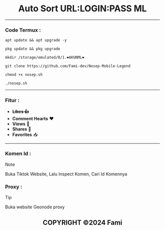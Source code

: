 <h1 align="center">Auto Sort URL:LOGIN:PASS ML</h1>

----

### Code Termux :
``` 
apt update && apt upgrade -y
```
```
pkg update && pkg upgrade
```
```
mkdir /storage/emulated/0/1.❤️AKUNML❤️
```
```
git clone https://github.com/Fami-dev/Nosep-Mobile-Legend
```
```
chmod +x nosep.sh
```
```
./nosep.sh
```
----

### Fitur :
 * **~~Likes 👍~~**
 * **Comment Hearts** ❤️
 * **Views** 👀
 * **Shares** 🔗
 * **Favorites** 📥

----

### Komen Id :
> [!NOTE]
> Buka Tiktok Website, Lalu Inspect Komen, Cari Id Komennya

### Proxy :
> [!TIP]
> Buka website Geonode proxy

<h2 align="center">COPYRIGHT ©2024 Fami</h2>
